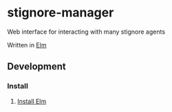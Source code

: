 # stignore-manager
Web interface for interacting with many stignore agents

Written in [Elm](https://elm-lang.org/)

## Development
### Install
1. [Install Elm](https://guide.elm-lang.org/install/elm.html)

